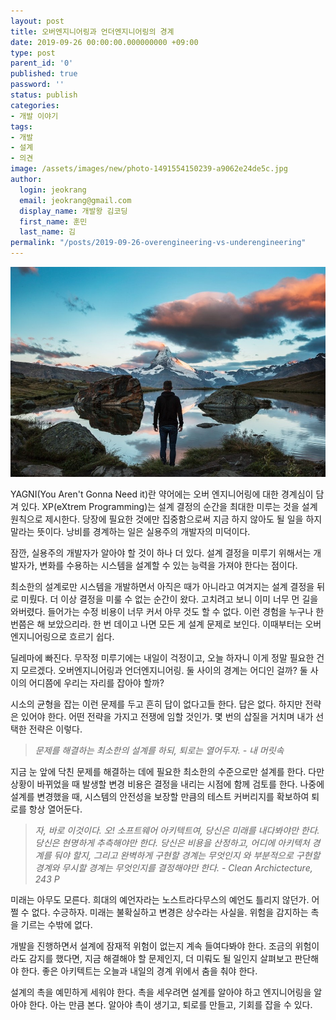 ```yaml
---
layout: post
title: 오버엔지니어링과 언더엔지니어링의 경계
date: 2019-09-26 00:00:00.000000000 +09:00
type: post
parent_id: '0'
published: true
password: ''
status: publish
categories:
- 개발 이야기
tags:
- 개발
- 설계
- 의견
image: /assets/images/new/photo-1491554150239-a9062e24de5c.jpg
author:
  login: jeokrang
  email: jeokrang@gmail.com
  display_name: 개발왕 김코딩
  first_name: 훈민
  last_name: 김
permalink: "/posts/2019-09-26-overengineering-vs-underengineering"
---
```

<img src="/assets/images/new/photo-1491554150239-a9062e24de5c.jpg" alt="산 정상 호수에 남자가 혼자 서 있는 사진">

YAGNI(You Aren't Gonna Need it)란 약어에는 오버 엔지니어링에 대한 경계심이 담겨 있다. XP(eXtrem Programming)는 설계 결정의 순간을 최대한 미루는 것을 설계 원칙으로 제시한다. 당장에 필요한 것에만 집중함으로써 지금 하지 않아도 될 일을 하지 말라는 뜻이다. 낭비를 경계하는 일은 실용주의 개발자의 미덕이다.

잠깐, 실용주의 개발자가 알아야 할 것이 하나 더 있다. 설계 결정을 미루기 위해서는 개발자가, 변화를 수용하는 시스템을 설계할 수 있는 능력을 가져야 한다는 점이다.

최소한의 설계로만 시스템을 개발하면서 아직은 때가 아니라고 여겨지는 설계 결정을 뒤로 미뤘다. 더 이상 결정을 미룰 수 없는 순간이 왔다. 고치려고 보니 이미 너무 먼 길을 와버렸다. 들어가는 수정 비용이 너무 커서 아무 것도 할 수 없다. 이런 경험을 누구나 한 번쯤은 해 보았으리라. 한 번 데이고 나면 모든 게 설계 문제로 보인다. 이때부터는 오버엔지니어링으로 흐르기 쉽다.

딜레마에 빠진다. 무작정 미루기에는 내일이 걱정이고, 오늘 하자니 이게 정말 필요한 건지 모르겠다. 오버엔지니어링과 언더엔지니어링. 둘 사이의 경계는 어디인 걸까? 둘 사이의 어디쯤에 우리는 자리를 잡아야 할까?

시소의 균형을 잡는 이런 문제를 두고 흔히 답이 없다고들 한다. 답은 없다. 하지만 전략은 있어야 한다. 어떤 전략을 가지고 전쟁에 임할 것인가. 몇 번의 삽질을 거치며 내가 선택한 전략은 이렇다.

> *문제를 해결하는 최소한의 설계를 하되, 퇴로는 열어두자.*
> <cite>- 내 머릿속</cite>

지금 눈 앞에 닥친 문제를 해결하는 데에 필요한 최소한의 수준으로만 설계를 한다. 다만 상황이 바뀌었을 때 발생할 변경 비용은 결정을 내리는 시점에 함께 검토를 한다. 나중에 설계를 변경했을 때, 시스템의 안전성을 보장할 만큼의 테스트 커버리지를 확보하여 퇴로를 항상 열어둔다.

> *자, 바로 이것이다. 오! 소프트웨어 아키텍트여, 당신은 미래를 내다봐야만 한다. 당신은 현명하게 추측해야만 한다. 당신은 비용을 산정하고, 어디에 아키텍처 경계를 둬야 할지, 그리고 완벽하게 구현할 경계는 무엇인지 와 부분적으로 구현할 경계와 무시할 경계는 무엇인지를 결정해야만 한다.*
> <cite>- Clean Archictecture, 243 P</cite>

미래는 아무도 모른다. 희대의 예언자라는 노스트라다무스의 예언도 틀리지 않던가. 어쩔 수 없다. 수긍하자. 미래는 불확실하고 변경은 상수라는 사실을. 위험을 감지하는 촉을 기르는 수밖에 없다.

개발을 진행하면서 설계에 잠재적 위험이 없는지 계속 들여다봐야 한다. 조금의 위험이라도 감지를 했다면, 지금 해결해야 할 문제인지, 더 미뤄도 될 일인지 살펴보고 판단해야 한다. 좋은 아키텍트는 오늘과 내일의 경계 위에서 춤을 춰야 한다.

설계의 촉을 예민하게 세워야 한다. 촉을 세우려면 설계를 알아야 하고 엔지니어링을 알아야 한다. 아는 만큼 본다. 알아야 촉이 생기고, 퇴로를 만들고, 기회를 잡을 수 있다.
